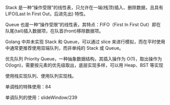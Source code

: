 
Stack 是一种“操作受限”的线性表，只允许在一端(栈顶)插入、删除数据，且具有 LIFO(Last In First Out，后进先出) 特性。

Queue 也是一种“操作受限”的线性表，其特点：FIFO（First In First Out）即在队尾(tail)插入数据项，在队首(front)移除数据项。

Golang 中并未实现 Stack 和 Queue，可以通过 slice 来进行模拟，而在平时使用中通常更推荐使用双端队列，而非单纯的 Stack 或 Queue。

优先队列 Priority Queue，一种抽象数据结构，其插入操作为 O(1)，取出操作为 O(logn)，需要按元素的优先级取出，底层实现多样，可以用 Heap、BST 等实现

使用栈实现队列、使用队列实现栈。

单调栈的特殊使用：84

单调队列的使用：slideWindow/239